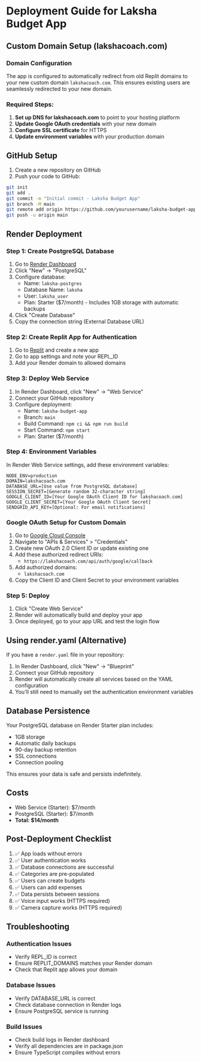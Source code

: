 # Deployment Guide for Laksha Budget App

## Custom Domain Setup (lakshacoach.com)

### Domain Configuration

The app is configured to automatically redirect from old Replit domains to your new custom domain `lakshacoach.com`. This ensures existing users are seamlessly redirected to your new domain.

### Required Steps:

1. **Set up DNS for lakshacoach.com** to point to your hosting platform
2. **Update Google OAuth credentials** with your new domain
3. **Configure SSL certificate** for HTTPS
4. **Update environment variables** with your production domain

## GitHub Setup

1. Create a new repository on GitHub
2. Push your code to GitHub:

```bash
git init
git add .
git commit -m "Initial commit - Laksha Budget App"
git branch -M main
git remote add origin https://github.com/yourusername/laksha-budget-app.git
git push -u origin main
```

## Render Deployment

### Step 1: Create PostgreSQL Database

1. Go to [Render Dashboard](https://dashboard.render.com)
2. Click "New" → "PostgreSQL"
3. Configure database:
   - Name: `laksha-postgres`
   - Database Name: `laksha`
   - User: `laksha_user`
   - Plan: Starter ($7/month) - Includes 1GB storage with automatic backups
4. Click "Create Database"
5. Copy the connection string (External Database URL)

### Step 2: Create Replit App for Authentication

1. Go to [Replit](https://replit.com) and create a new app
2. Go to app settings and note your REPL_ID
3. Add your Render domain to allowed domains

### Step 3: Deploy Web Service

1. In Render Dashboard, click "New" → "Web Service"
2. Connect your GitHub repository
3. Configure deployment:
   - Name: `laksha-budget-app`
   - Branch: `main`
   - Build Command: `npm ci && npm run build`
   - Start Command: `npm start`
   - Plan: Starter ($7/month)

### Step 4: Environment Variables

In Render Web Service settings, add these environment variables:

```
NODE_ENV=production
DOMAIN=lakshacoach.com
DATABASE_URL=[Use value from PostgreSQL database]
SESSION_SECRET=[Generate random 32-character string]
GOOGLE_CLIENT_ID=[Your Google OAuth Client ID for lakshacoach.com]
GOOGLE_CLIENT_SECRET=[Your Google OAuth Client Secret]
SENDGRID_API_KEY=[Optional: For email notifications]
```

### Google OAuth Setup for Custom Domain

1. Go to [Google Cloud Console](https://console.cloud.google.com)
2. Navigate to "APIs & Services" > "Credentials"
3. Create new OAuth 2.0 Client ID or update existing one
4. Add these authorized redirect URIs:
   - `https://lakshacoach.com/api/auth/google/callback`
5. Add authorized domains:
   - `lakshacoach.com`
6. Copy the Client ID and Client Secret to your environment variables

### Step 5: Deploy

1. Click "Create Web Service"
2. Render will automatically build and deploy your app
3. Once deployed, go to your app URL and test the login flow

## Using render.yaml (Alternative)

If you have a `render.yaml` file in your repository:

1. In Render Dashboard, click "New" → "Blueprint"
2. Connect your GitHub repository
3. Render will automatically create all services based on the YAML configuration
4. You'll still need to manually set the authentication environment variables

## Database Persistence

Your PostgreSQL database on Render Starter plan includes:
- 1GB storage
- Automatic daily backups
- 90-day backup retention
- SSL connections
- Connection pooling

This ensures your data is safe and persists indefinitely.

## Costs

- Web Service (Starter): $7/month
- PostgreSQL (Starter): $7/month
- **Total: $14/month**

## Post-Deployment Checklist

1. ✅ App loads without errors
2. ✅ User authentication works
3. ✅ Database connections are successful
4. ✅ Categories are pre-populated
5. ✅ Users can create budgets
6. ✅ Users can add expenses
7. ✅ Data persists between sessions
8. ✅ Voice input works (HTTPS required)
9. ✅ Camera capture works (HTTPS required)

## Troubleshooting

### Authentication Issues
- Verify REPL_ID is correct
- Ensure REPLIT_DOMAINS matches your Render domain
- Check that Replit app allows your domain

### Database Issues
- Verify DATABASE_URL is correct
- Check database connection in Render logs
- Ensure PostgreSQL service is running

### Build Issues
- Check build logs in Render dashboard
- Verify all dependencies are in package.json
- Ensure TypeScript compiles without errors